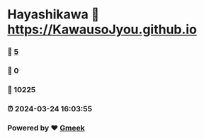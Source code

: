 # Hayashikawa :link: https://KawausoJyou.github.io 
### :page_facing_up: [5](https://KawausoJyou.github.io/tag.html) 
### :speech_balloon: 0 
### :hibiscus: 10225 
### :alarm_clock: 2024-03-24 16:03:55 
### Powered by :heart: [Gmeek](https://github.com/Meekdai/Gmeek)
